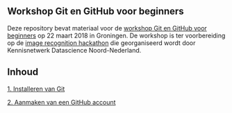 ## Workshop Git en GitHub voor beginners
Deze repository bevat materiaal voor de [workshop Git en GitHub voor beginners](https://www.meetup.com/Kennisgroep-Data-Science-Samenwerking-Noord-Meetup/events/248367632/) op 22 maart 2018 in Groningen. De workshop is ter voorbereiding op de [image recognition hackathon](https://www.meetup.com/Kennisgroep-Data-Science-Samenwerking-Noord-Meetup/events/248367421/) die georganiseerd wordt door Kennisnetwerk Datascience Noord-Nederland.

## Inhoud
[1. Installeren van Git](1-installeren-van-git.md)  

[2. Aanmaken van een GitHub account](2-aanmaken-van-een-github-account.md)  